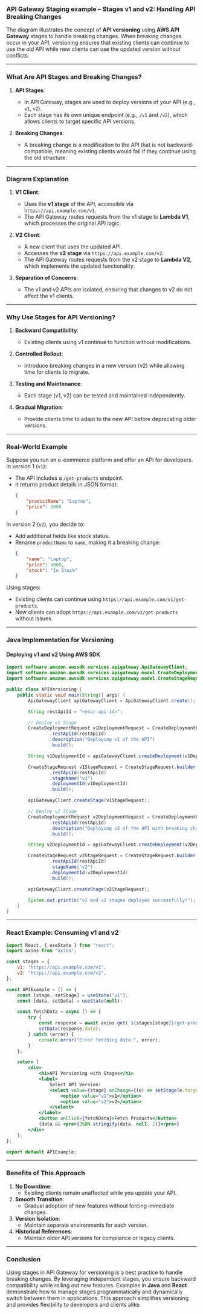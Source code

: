 ### API Gateway Staging example – Stages v1 and v2: Handling API Breaking Changes

The diagram illustrates the concept of **API versioning** using **AWS API Gateway** stages to handle breaking changes. When breaking changes occur in your API, versioning ensures that existing clients can continue to use the old API while new clients can use the updated version without conflicts.

---

### **What Are API Stages and Breaking Changes?**

1. **API Stages**:
   - In API Gateway, stages are used to deploy versions of your API (e.g., `v1`, `v2`).
   - Each stage has its own unique endpoint (e.g., `/v1` and `/v2`), which allows clients to target specific API versions.

2. **Breaking Changes**:
   - A breaking change is a modification to the API that is not backward-compatible, meaning existing clients would fail if they continue using the old structure.

---

### **Diagram Explanation**

1. **V1 Client**:
   - Uses the **v1 stage** of the API, accessible via `https://api.example.com/v1`.
   - The API Gateway routes requests from the v1 stage to **Lambda V1**, which processes the original API logic.

2. **V2 Client**:
   - A new client that uses the updated API.
   - Accesses the **v2 stage** via `https://api.example.com/v2`.
   - The API Gateway routes requests from the v2 stage to **Lambda V2**, which implements the updated functionality.

3. **Separation of Concerns**:
   - The v1 and v2 APIs are isolated, ensuring that changes to v2 do not affect the v1 clients.

---

### **Why Use Stages for API Versioning?**

1. **Backward Compatibility**:
   - Existing clients using v1 continue to function without modifications.

2. **Controlled Rollout**:
   - Introduce breaking changes in a new version (v2) while allowing time for clients to migrate.

3. **Testing and Maintenance**:
   - Each stage (v1, v2) can be tested and maintained independently.

4. **Gradual Migration**:
   - Provide clients time to adapt to the new API before deprecating older versions.

---

### **Real-World Example**

Suppose you run an e-commerce platform and offer an API for developers. In version 1 (`v1`):
- The API includes a `/get-products` endpoint.
- It returns product details in JSON format:
   ```json
   {
       "productName": "Laptop",
       "price": 1000
   }
   ```

In version 2 (`v2`), you decide to:
- Add additional fields like stock status.
- Rename `productName` to `name`, making it a breaking change:
   ```json
   {
       "name": "Laptop",
       "price": 1000,
       "stock": "In Stock"
   }
   ```

Using stages:
- Existing clients can continue using `https://api.example.com/v1/get-products`.
- New clients can adopt `https://api.example.com/v2/get-products` without issues.

---

### **Java Implementation for Versioning**

#### **Deploying v1 and v2 Using AWS SDK**
```java
import software.amazon.awssdk.services.apigateway.ApiGatewayClient;
import software.amazon.awssdk.services.apigateway.model.CreateDeploymentRequest;
import software.amazon.awssdk.services.apigateway.model.CreateStageRequest;

public class APIVersioning {
    public static void main(String[] args) {
        ApiGatewayClient apiGatewayClient = ApiGatewayClient.create();

        String restApiId = "<your-api-id>";

        // Deploy v1 Stage
        CreateDeploymentRequest v1DeploymentRequest = CreateDeploymentRequest.builder()
                .restApiId(restApiId)
                .description("Deploying v1 of the API")
                .build();

        String v1DeploymentId = apiGatewayClient.createDeployment(v1DeploymentRequest).id();

        CreateStageRequest v1StageRequest = CreateStageRequest.builder()
                .restApiId(restApiId)
                .stageName("v1")
                .deploymentId(v1DeploymentId)
                .build();

        apiGatewayClient.createStage(v1StageRequest);

        // Deploy v2 Stage
        CreateDeploymentRequest v2DeploymentRequest = CreateDeploymentRequest.builder()
                .restApiId(restApiId)
                .description("Deploying v2 of the API with breaking changes")
                .build();

        String v2DeploymentId = apiGatewayClient.createDeployment(v2DeploymentRequest).id();

        CreateStageRequest v2StageRequest = CreateStageRequest.builder()
                .restApiId(restApiId)
                .stageName("v2")
                .deploymentId(v2DeploymentId)
                .build();

        apiGatewayClient.createStage(v2StageRequest);

        System.out.println("v1 and v2 stages deployed successfully!");
    }
}
```

---

### **React Example: Consuming v1 and v2**

```jsx
import React, { useState } from "react";
import axios from "axios";

const stages = {
    v1: "https://api.example.com/v1",
    v2: "https://api.example.com/v2",
};

const APIExample = () => {
    const [stage, setStage] = useState("v1");
    const [data, setData] = useState(null);

    const fetchData = async () => {
        try {
            const response = await axios.get(`${stages[stage]}/get-products`);
            setData(response.data);
        } catch (error) {
            console.error("Error fetching data:", error);
        }
    };

    return (
        <div>
            <h1>API Versioning with Stages</h1>
            <label>
                Select API Version:
                <select value={stage} onChange={(e) => setStage(e.target.value)}>
                    <option value="v1">v1</option>
                    <option value="v2">v2</option>
                </select>
            </label>
            <button onClick={fetchData}>Fetch Products</button>
            {data && <pre>{JSON.stringify(data, null, 2)}</pre>}
        </div>
    );
};

export default APIExample;
```

---

### **Benefits of This Approach**

1. **No Downtime**:
   - Existing clients remain unaffected while you update your API.
2. **Smooth Transition**:
   - Gradual adoption of new features without forcing immediate changes.
3. **Version Isolation**:
   - Maintain separate environments for each version.
4. **Historical References**:
   - Maintain older API versions for compliance or legacy clients.

---

### **Conclusion**

Using stages in API Gateway for versioning is a best practice to handle breaking changes. By leveraging independent stages, you ensure backward compatibility while rolling out new features. Examples in **Java** and **React** demonstrate how to manage stages programmatically and dynamically switch between them in applications. This approach simplifies versioning and provides flexibility to developers and clients alike.